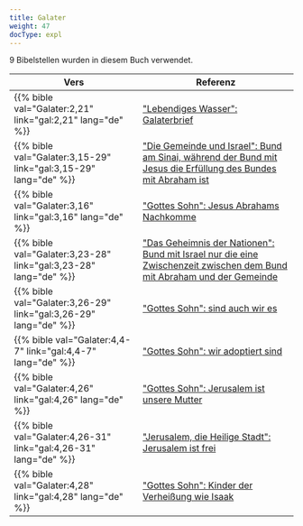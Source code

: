 ```yaml
---
title: Galater
weight: 47
docType: expl
---
```


9 Bibelstellen wurden in diesem Buch verwendet.

| Vers | Referenz |
|-------|-----------|
| {{% bible val="Galater:2,21" link="gal:2,21" lang="de" %}} | ["Lebendiges Wasser": Galaterbrief](/expl/content/paradise/the-new-jerusalem#8a3f) |
| {{% bible val="Galater:3,15-29" link="gal:3,15-29" lang="de" %}} | ["Die Gemeinde und Israel": Bund am Sinai, während der Bund mit Jesus die Erfüllung des Bundes mit Abraham ist](/expl/topics/others/dispensionalism-and-its-critic#049e) |
| {{% bible val="Galater:3,16" link="gal:3,16" lang="de" %}} | ["Gottes Sohn":  Jesus Abrahams Nachkomme ](/expl/background/israel/the-church-is-part-of-israel#db2c) |
| {{% bible val="Galater:3,23-28" link="gal:3,23-28" lang="de" %}} | ["Das Geheimnis der Nationen": Bund mit Israel nur die eine Zwischenzeit zwischen dem Bund mit Abraham und der Gemeinde](/expl/background/israel/the-church-is-part-of-israel#56b8) |
| {{% bible val="Galater:3,26-29" link="gal:3,26-29" lang="de" %}} | ["Gottes Sohn": sind auch wir es](/expl/background/israel/the-church-is-part-of-israel#db2c) |
| {{% bible val="Galater:4,4-7" link="gal:4,4-7" lang="de" %}} | ["Gottes Sohn": wir adoptiert sind](/expl/background/israel/the-church-is-part-of-israel#db2c) |
| {{% bible val="Galater:4,26" link="gal:4,26" lang="de" %}} | ["Gottes Sohn": Jerusalem ist unsere Mutter](/expl/background/israel/the-church-is-part-of-israel#db2c) |
| {{% bible val="Galater:4,26-31" link="gal:4,26-31" lang="de" %}} | ["Jerusalem, die Heilige Stadt": Jerusalem ist frei](/expl/content/paradise/the-new-jerusalem#a373) |
| {{% bible val="Galater:4,28" link="gal:4,28" lang="de" %}} | ["Gottes Sohn": Kinder der Verheißung wie Isaak](/expl/background/israel/the-church-is-part-of-israel#db2c) |
